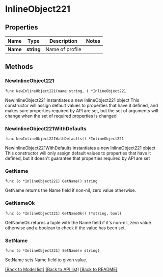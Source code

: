 # InlineObject221

## Properties

Name | Type | Description | Notes
------------ | ------------- | ------------- | -------------
**Name** | **string** | Name of profile | 

## Methods

### NewInlineObject221

`func NewInlineObject221(name string, ) *InlineObject221`

NewInlineObject221 instantiates a new InlineObject221 object
This constructor will assign default values to properties that have it defined,
and makes sure properties required by API are set, but the set of arguments
will change when the set of required properties is changed

### NewInlineObject221WithDefaults

`func NewInlineObject221WithDefaults() *InlineObject221`

NewInlineObject221WithDefaults instantiates a new InlineObject221 object
This constructor will only assign default values to properties that have it defined,
but it doesn't guarantee that properties required by API are set

### GetName

`func (o *InlineObject221) GetName() string`

GetName returns the Name field if non-nil, zero value otherwise.

### GetNameOk

`func (o *InlineObject221) GetNameOk() (*string, bool)`

GetNameOk returns a tuple with the Name field if it's non-nil, zero value otherwise
and a boolean to check if the value has been set.

### SetName

`func (o *InlineObject221) SetName(v string)`

SetName sets Name field to given value.



[[Back to Model list]](../README.md#documentation-for-models) [[Back to API list]](../README.md#documentation-for-api-endpoints) [[Back to README]](../README.md)


